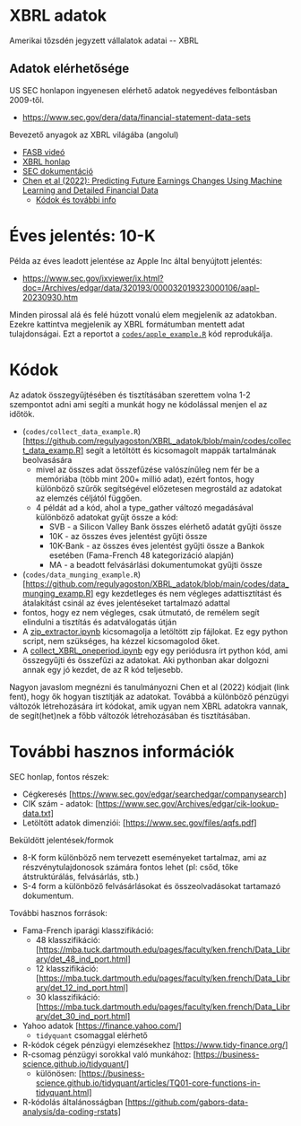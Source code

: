 # XBRL adatok

Amerikai tőzsdén jegyzett vállalatok adatai -- XBRL

## Adatok elérhetősége

US SEC honlapon ingyenesen elérhető adatok negyedéves felbontásban 2009-től.

- https://www.sec.gov/dera/data/financial-statement-data-sets

Bevezető anyagok az XBRL világába (angolul)

- [FASB videó](https://www.fasb.org/academics#section-5)
- [XBRL honlap](https://xbrl.us/home/use/filings-database/)
- [SEC dokumentáció](https://www.sec.gov/files/aqfs.pdf)
- [Chen et al (2022): Predicting Future Earnings Changes Using Machine Learning and Detailed Financial Data](https://onlinelibrary.wiley.com/doi/full/10.1111/1475-679X.12429)
  - [Kódok és további info](https://www.chicagobooth.edu/research/chookaszian/journal-of-accounting-research/online-supplements-and-datasheets/volume-60)


# Éves jelentés: 10-K

Példa az éves leadott jelentése az Apple Inc által benyújtott jelentés:

  - https://www.sec.gov/ixviewer/ix.html?doc=/Archives/edgar/data/320193/000032019323000106/aapl-20230930.htm

Minden pirossal alá és felé húzott vonalú elem megjelenik az adatokban. Ezekre kattintva megjelenik ay XBRL formátumban mentett adat tulajdonságai.
Ezt a reportot a [`codes/apple_example.R`](https://github.com/regulyagoston/XBRL_adatok/blob/main/codes/apple_example.R) kód reprodukálja.

# Kódok

Az adatok összegyűjtésében és tisztításában szerettem volna 1-2 szempontot adni ami segíti a munkát hogy ne kódolással menjen el az időtök.

  - (`codes/collect_data_example.R`)[https://github.com/regulyagoston/XBRL_adatok/blob/main/codes/collect_data_examp.R] segít a letöltött és kicsomagolt mappák tartalmának beolvasására
    - mivel az összes adat összefűzése valószínűleg nem fér be a memóriába (több mint 200+ millió adat), ezért fontos, hogy különböző szűrők segítségével előzetesen megrostáld az adatokat az elemzés céljától függően.
    - 4 példát ad a kód, ahol a type_gather változó megadásával különböző adatokat gyűjt össze a kód:
      - SVB - a Silicon Valley Bank összes elérhető adatát gyűjti össze
      - 10K - az összes éves jelentést gyűjti össze
      - 10K-Bank - az összes éves jelentést gyűjti össze a Bankok esetében (Fama-French 48 kategorizáció alapján)
      - MA - a beadott felvásárlási dokumentumokat gyűjti össze
-  (`codes/data_munging_example.R`)[https://github.com/regulyagoston/XBRL_adatok/blob/main/codes/data_munging_examp.R] egy kezdetleges és nem végleges adattisztítást és átalakítást csinál az éves jelentéseket tartalmazó adattal
  - fontos, hogy ez nem végleges, csak útmutató, de remélem segít elindulni a tisztítás és adatválogatás útján
- A [zip_extractor.ipynb](https://github.com/regulyagoston/XBRL_adatok/blob/main/codes/zip_extractor.ipynb) kicsomagolja a letöltött zip fájlokat. Ez egy python script, nem szükséges, ha kézzel kicsomagolod őket.
- A [collect_XBRL_oneperiod.ipynb](https://github.com/regulyagoston/XBRL_adatok/blob/main/codes/collect_XBRL_oneperiod.ipynb) egy egy periódusra írt python kód, ami összegyűjti és összefűzi az adatokat. Aki pythonban akar dolgozni annak egy jó kezdet, de az R kód teljesebb.

Nagyon javaslom megnézni és tanulmányozni Chen et al (2022) kódjait (link fent), hogy ők hogyan tisztítják az adatokat. 
Továbbá a különböző pénzügyi változók létrehozására írt kódokat, amik ugyan nem XBRL adatokra vannak, de segít(het)nek a főbb változók létrehozásában és tisztításában.

# További hasznos információk

SEC honlap, fontos részek:

  - Cégkeresés [https://www.sec.gov/edgar/searchedgar/companysearch]
  - CIK szám - adatok: [https://www.sec.gov/Archives/edgar/cik-lookup-data.txt]
  - Letöltött adatok dimenziói: [https://www.sec.gov/files/aqfs.pdf]

Beküldött jelentések/formok

  - 8-K form különböző nem tervezett eseményeket tartalmaz, ami az részvénytulajdonosok számára fontos lehet (pl: csőd, tőke átstruktúrálás, felvásárlás, stb.)
  - S-4 form a különböző felvásárlásokat és összeolvadásokat tartamazó dokumentum.

További hasznos források:

  - Fama-French iparági klasszifikáció: 
      - 48 klasszifikáció: [https://mba.tuck.dartmouth.edu/pages/faculty/ken.french/Data_Library/det_48_ind_port.html]
      - 12 klasszifikáció: [https://mba.tuck.dartmouth.edu/pages/faculty/ken.french/Data_Library/det_12_ind_port.html]
      - 30 klasszifikáció: [https://mba.tuck.dartmouth.edu/pages/faculty/ken.french/Data_Library/det_30_ind_port.html]
  - Yahoo adatok [https://finance.yahoo.com/]
    - `tidyquant` csomaggal elérhető    
  - R-kódok cégek pénzügyi elemzésekhez [https://www.tidy-finance.org/]
  - R-csomag pénzügyi sorokkal való munkához: [https://business-science.github.io/tidyquant/]
    - különösen: [https://business-science.github.io/tidyquant/articles/TQ01-core-functions-in-tidyquant.html]
  - R-kódolás általánosságban [https://github.com/gabors-data-analysis/da-coding-rstats]
